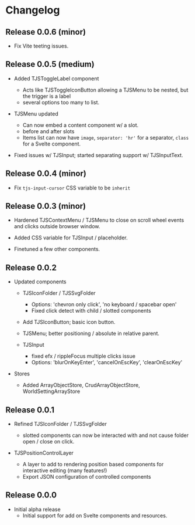 # Changelog
## Release 0.0.6 (minor)
- Fix Vite teeting issues.

## Release 0.0.5 (medium)
- Added TJSToggleLabel component
  - Acts like TJSToggleIconButton allowing a TJSMenu to be nested, but the trigger is a label
  - several options too many to list.

- TJSMenu updated
  - Can now embed a content component w/ a slot. 
  - before and after slots
  - Items list can now have `image`, `separator: 'hr'` for a separator, `class` for a Svelte component.

- Fixed issues w/ TJSInput; started separating support w/ TJSInputText.

## Release 0.0.4 (minor)
- Fix `tjs-input-cursor` CSS variable to be `inherit`

## Release 0.0.3 (minor)
- Hardened TJSContextMenu / TJSMenu to close on scroll wheel events and clicks outside browser window.

- Added CSS variable for TJSInput / placeholder. 

- Finetuned a few other components.

## Release 0.0.2
- Updated components
  - TJSIconFolder / TJSSvgFolder
    - Options: 'chevron only click', 'no keyboard / spacebar open'
    - Fixed click detect with child / slotted components
    
  - Add TJSIconButton; basic icon button.
 
  - TJSMenu; better positioning / absolute in relative parent.
  
  - TJSInput
    - fixed efx / rippleFocus multiple clicks issue
    - Options: 'blurOnKeyEnter', 'cancelOnEscKey', 'clearOnEscKey'


- Stores
  - Added ArrayObjectStore, CrudArrayObjectStore, WorldSettingArrayStore

## Release 0.0.1
- Refined TJSIconFolder / TJSSvgFolder
  - slotted components can now be interacted with and not cause folder open / close on click.

- TJSPositionControlLayer
  - A layer to add to rendering position based components for interactive editing (many features!)
  - Export JSON configuration of controlled components
  
## Release 0.0.0
- Initial alpha release
  - Initial support for add on Svelte components and resources.

